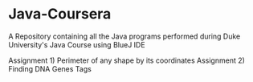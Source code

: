 # Java-Coursera
A Repository containing all the Java programs performed during Duke University's Java Course using BlueJ IDE

Assignment 1) Perimeter of any shape by its coordinates
Assignment 2) Finding DNA Genes Tags
